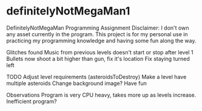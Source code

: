 # definitelyNotMegaMan1
DefinitelyNotMegaMan Programming Assignment
Disclaimer:
I don't own any asset currently in the program.
This project is for my personal use in practicing my 
programming knowledge and having some fun along the way.

Glitches found
Music from previous levels doesn't start or stop after level 1
Bullets now shoot a bit higher than gun, fix it's location
Fix staying turned left

TODO
Adjust level requirements (asteroidsToDestroy)
Make a level have multiple asteroids
Change background image?
Have fun

Observations
Program is very CPU heavy, takes more up as levels increase. Inefficient program?